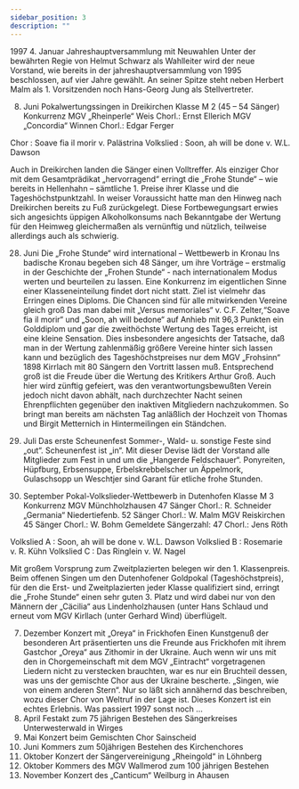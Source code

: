 ```yaml
---
sidebar_position: 3
description: ""
---
```


1997
4. Januar	Jahreshauptversammlung mit Neuwahlen
Unter der bewährten Regie von Helmut Schwarz als Wahlleiter wird der neue Vorstand, wie bereits in der jahreshauptversammlung von 1995 beschlossen, auf vier Jahre gewählt. An seiner Spitze steht neben Herbert Malm als 1. Vorsitzenden noch Hans-Georg Jung als Stellvertreter.

8. Juni		Pokalwertungssingen in Dreikirchen
Klasse M 2 (45 – 54 Sänger)
Konkurrenz	MGV „Rheinperle“ Weis			Chorl.: Ernst Ellerich
		MGV „Concordia“ Winnen			Chorl.: Edgar Ferger

Chor 			: Soave fia il morir		v.	Palästrina 
Volkslied		:  Soon, ah will be done		v.	W.L. Dawson

Auch in Dreikirchen landen die Sänger einen Volltreffer. Als einziger Chor mit dem Gesamtprädikat „hervorragend“ erringt die „Frohe Stunde“ – wie bereits in Hellenhahn – sämtliche 1. Preise ihrer Klasse und die Tageshöchstpunktzahl. In weiser Voraussicht hatte man den Hinweg nach Dreikirchen bereits zu Fuß zurückgelegt. Diese Fortbewegungsart erwies sich angesichts üppigen Alkoholkonsums nach Bekanntgabe der Wertung für den Heimweg gleichermaßen als vernünftig und nützlich, teilweise allerdings auch als schwierig.

28. Juni  Die „Frohe Stunde“ wird international – Wettbewerb in Kronau
Ins badische Kronau begeben sich 48 Sänger, um ihre Vorträge – erstmalig in der Geschichte der „Frohen Stunde“ - nach internationalem Modus werten und beurteilen zu lassen. Eine Konkurrenz im eigentlichen Sinne einer Klasseneinteilung findet dort nicht statt. Ziel ist vielmehr das Erringen eines Diploms. Die Chancen sind für alle mitwirkenden Vereine gleich groß
Das man dabei mit „Versus memoriales“ v. C.F. Zelter,“Soave fia il morir“ und „Soon, ah will bedone“ auf Anhieb mit 96,3 Punkten ein Golddiplom und gar die zweithöchste Wertung des Tages erreicht, ist eine kleine Sensation. Dies insbesondere angesichts der Tatsache, daß man in der Wertung zahlenmäßig größere Vereine hinter sich lassen kann und bezüglich des Tageshöchstpreises nur dem MGV „Frohsinn“ 1898 Kirrlach mit 80 Sängern den Vortritt lassen muß.
Entsprechend groß ist die Freude über die Wertung des Kritikers Arthur Groß.
Auch hier wird zünftig gefeiert, was den verantwortungsbewußten Verein jedoch nicht davon abhält, nach durchzechter Nacht seinen Ehrenpflichten gegenüber den inaktiven Mitgliedern nachzukommen. So bringt man bereits am nächsten Tag anläßlich der Hochzeit von Thomas und Birgit Metternich in Hintermeilingen ein Ständchen.

19. Juli	Das erste Scheunenfest
Sommer-, Wald- u. sonstige Feste sind „out“. Scheunenfest ist „in“. Mit dieser Devise lädt der Vorstand alle Mitglieder zum Fest in und um die „Hangerde Feldschauer“. Ponyreiten, Hüpfburg, Erbsensuppe, Erbelskrebbelscher un Äppelmork, Gulaschsopp un Weschtjer sind Garant für etliche frohe Stunden.

28. September	Pokal-Volkslieder-Wettbewerb in Dutenhofen
Klasse M 3
Konkurrenz	MGV Münchholzhausen	47 Sänger	Chorl.: R. Schneider
		„Germania“ Niedertiefenb.	52 Sänger	Chorl.: W. Malm
		MGV Reiskirchen		45 Sänger	Chorl.: W. Bohm
Gemeldete Sängerzahl:	47				Chorl.: Jens Röth


Volkslied A		: Soon, ah will be done		v.	W.L. Dawson
Volkslied B		: Rosemarie			v.	R. Kühn
Volkslied C		: Das Ringlein			v.	W. Nagel

Mit großem Vorsprung zum Zweitplazierten belegen wir den 1. Klassenpreis. Beim offenen Singen um den Dutenhofener Goldpokal (Tageshöchstpreis), für den die Erst- und Zweitplazierten jeder Klasse qualifiziert sind, erringt die „Frohe Stunde“ einen sehr guten 3. Platz und wird dabei nur von den Männern der „Cäcilia“ aus Lindenholzhausen (unter Hans Schlaud und erneut vom MGV Kirllach (unter Gerhard Wind) überflügelt.

7. Dezember	Konzert mit „Oreya“ in Frickhofen
Einen Kunstgenuß der besonderen Art präsentierten uns die Freunde aus Frickhofen mit ihrem Gastchor „Oreya“ aus Zithomir in der Ukraine. Auch wenn wir uns mit den in Chorgemeinschaft mit dem MGV „Eintracht“ vorgetragenen Liedern nicht zu verstecken brauchten, war es nur ein Bruchteil dessen, was uns der gemischte Chor aus der Ukraine bescherte. „Singen, wie von einem anderen Stern“. Nur so läßt sich annähernd das beschreiben, wozu dieser Chor von Weltruf in der Lage ist. Dieses Konzert ist ein echtes Erlebnis.
Was passiert 1997 sonst noch ...
20. April	Festakt zum 75 jährigen Bestehen des Sängerkreises Unterwesterwald in Wirges
25. Mai	Konzert beim Gemischten Chor Sainscheid
20. Juni	Kommers zum 50jährigen Bestehen des Kirchenchores
5. Oktober	Konzert der Sängervereinigung „Rheingold“ in Löhnberg
24. Oktober	Kommers des MGV Wallmerod zum 100 jährigen Bestehen
8. November	Konzert des „Canticum“ Weilburg in Ahausen
